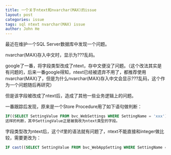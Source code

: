 ```yaml
---
title: 一个关于ntext和nvarchar(MAX)的issue
layout: post
categories: issue
tags: sql ntext nvarchar(MAX) issue
author: John He
---
```


最近在维护一个SQL Server数据库中发现一个问题。

nvarchar(MAX)存入中文时，显示为???乱码。

google了一番，将字段类型改成了ntext，存中文便没了问题。（这个改法其实是有问题的，后来一番google得知，ntext已经被遗弃不用了，都推荐使用nvarchar(MAX)了，但是为什么nvarchar(MAX)存入中文会显示???乱码，这个作为一个问题随后再研究）

但是该字段被改成了ntext后，造成了其他一些业务逻辑上的问题。

一番跟踪后发现，原来是一个Store Procedure用了如下语句做判断：
```sql
IF((SELECT SettingValue FROM bvc_WebSettings WHERE SettingName = 'xxx') = 1)
这样的判断，其中SettingValue正是被我改为ntext类型的字段。
```

字段类型改为ntext后，这个if里的语法就有问题了，ntext不能直接和integer做比较，需要更改为：
```sql
IF cast((SELECT SettingValue FROM bvc_WebAppSetting WHERE SettingName = 'xxx') as nvarchar(max)) = 1
```